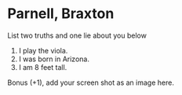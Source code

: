 # Parnell, Braxton
List two truths and one lie about you below

1. I play the viola.
1. I was born in Arizona.
1. I am 8 feet tall.


Bonus (+1), add your screen shot as an image here.
